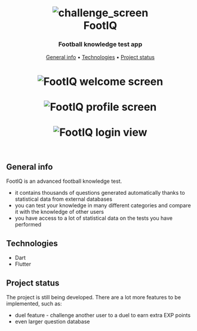 <h1 align="center">
  <br>
  <img src="https://raw.githubusercontent.com/KarolSakwa/FootIQ/master/assets/img/screens/challenge_screen.png" alt="challenge_screen" >
  <br>
  FootIQ
</h1>
<h3 align="center">Football knowledge test app</h3>

<p align="center">
  <a href="#general-info">General info</a> •
  <a href="#technologies">Technologies</a> •
  <a href="#status">Project status</a>
</p>

<h1 align="center">
  <img src="https://raw.githubusercontent.com/KarolSakwa/FootIQ/master/assets/img/screens/welcome_screen.png" alt="FootIQ welcome screen" />
  <br>
  <br>
  <img src="https://raw.githubusercontent.com/KarolSakwa/FootIQ/master/assets/img/screens/profile_screen.png" alt="FootIQ profile screen" />
  <br>
  <br>
  <img src="https://raw.githubusercontent.com/KarolSakwa/FootIQ/master/assets/img/screens/login_screen.png" alt="FootIQ login view" />
  <br>
  <br>
</h1>



## General info

FootIQ is an advanced football knowledge test. 
- it contains thousands of questions generated automatically thanks to statistical data from external databases
- you can test your knowledge in many different categories and compare it with the knowledge of other users
- you have access to a lot of statistical data on the tests you have performed

## Technologies

- Dart
- Flutter

## Project status

The project is still being developed. There are a lot more features to be implemented, such as:
- duel feature - challenge another user to a duel to earn extra EXP points
- even larger question database
